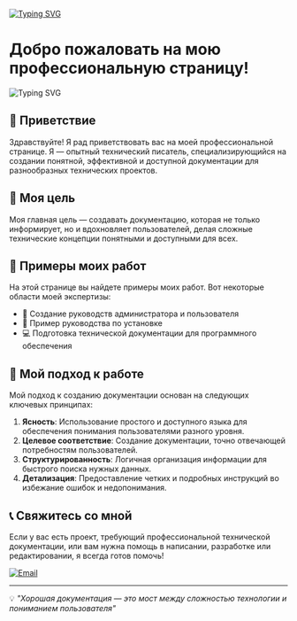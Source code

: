 
<!---Пример кода-->
[![Typing SVG](https://readme-typing-svg.herokuapp.com?color=%2336BCF7&lines=Портфолио+технического+писателя&pause=10000)](https://github.com/Kosmos7778/project/blob/main)


# Добро пожаловать на мою профессиональную страницу!

![Typing SVG](https://readme-typing-svg.herokuapp.com?color=%2336BCF7&lines=Технический+писатель-энтузиаст&pause=3000)

## 👋 Приветствие

Здравствуйте! Я рад приветствовать вас на моей профессиональной странице. Я — опытный технический писатель, специализирующийся на создании понятной, эффективной и доступной документации для разнообразных технических проектов.

## 🎯 Моя цель

Моя главная цель — создавать документацию, которая не только информирует, но и вдохновляет пользователей, делая сложные технические концепции понятными и доступными для всех.

## 💼 Примеры моих работ

На этой странице вы найдете примеры моих работ. Вот некоторые области моей экспертизы:

- 📘 Создание руководств администратора и пользователя
- 🔧 Пример руководства по установке
- 💻 Подготовка технической документации для программного обеспечения


## 🚀 Мой подход к работе

Мой подход к созданию документации основан на следующих ключевых принципах:

1. **Ясность**: Использование простого и доступного языка для обеспечения понимания пользователями разного уровня.
2. **Целевое соответствие**: Создание документации, точно отвечающей потребностям пользователей.
3. **Структурированность**: Логичная организация информации для быстрого поиска нужных данных.
4. **Детализация**: Предоставление четких и подробных инструкций во избежание ошибок и недопонимания.

## 📞 Свяжитесь со мной

Если у вас есть проект, требующий профессиональной технической документации, или вам нужна помощь в написании, разработке или редактировании, я всегда готов помочь!

[![Email](https://img.shields.io/badge/Email-D14836?style=for-the-badge&logo=gmail&logoColor=white)](mailto:oleg_perfiliev@mail.ru)


---

💡 *"Хорошая документация — это мост между сложностью технологии и пониманием пользователя"*




